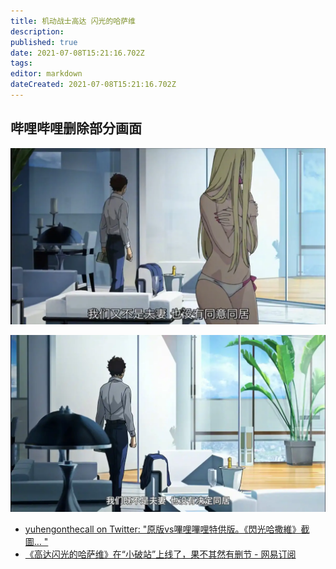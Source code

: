 ```yaml
---
title: 机动战士高达 闪光的哈萨维
description: 
published: true
date: 2021-07-08T15:21:16.702Z
tags: 
editor: markdown
dateCreated: 2021-07-08T15:21:16.702Z
---
```


## 哔哩哔哩删除部分画面

![未和谐](../src/video/Hathaway/un.webp)

![哔哩哔哩](../src/video/Hathaway/bilibili.webp)

+ [yuhengonthecall on Twitter: "原版vs嗶哩嗶哩特供版。《閃光哈撒維》截圖… "](https://web.archive.org/web/20210703091955/https://twitter.com/yuheng4/status/1410982924569255936)
+ [《高达闪光的哈萨维》在“小破站”上线了，果不其然有删节 - 网易订阅](https://archive.is/LHRPu "https://www.163.com/dy/article/GE1NB2O40515A574.html")
